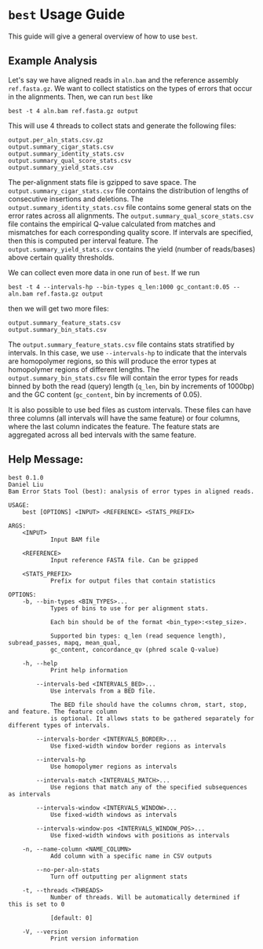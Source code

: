 # `best` Usage Guide

This guide will give a general overview of how to use `best`.

## Example Analysis
Let's say we have aligned reads in `aln.bam` and the reference assembly
`ref.fasta.gz`. We want to collect statistics on the types of
errors that occur in the alignments. Then, we can run `best` like
```
best -t 4 aln.bam ref.fasta.gz output
```
This will use 4 threads to collect stats and generate the following files:
```
output.per_aln_stats.csv.gz
output.summary_cigar_stats.csv
output.summary_identity_stats.csv
output.summary_qual_score_stats.csv
output.summary_yield_stats.csv
```
The per-alignment stats file is gzipped to save space. The
`output.summary_cigar_stats.csv` file contains the distribution of lengths of
consecutive insertions and deletions. The `output.summary_identity_stats.csv`
file contains some general stats on the error rates across all alignments.
The `output.summary_qual_score_stats.csv` file contains the empirical Q-value
calculated from matches and mismatches for each corresponding quality score. If
intervals are specified, then this is computed per interval feature.
The `output.summary_yield_stats.csv` contains the yield (number of reads/bases)
above certain quality thresholds.

We can collect even more data in one run of `best`. If we run
```
best -t 4 --intervals-hp --bin-types q_len:1000 gc_contant:0.05 -- aln.bam ref.fasta.gz output
```
then we will get two more files:
```
output.summary_feature_stats.csv
output.summary_bin_stats.csv
```
The `output.summary_feature_stats.csv` file contains stats stratified by
intervals. In this case, we use `--intervals-hp` to indicate that the intervals
are homopolymer regions, so this will produce the error types at homopolymer
regions of different lengths. The `output.summary_bin_stats.csv` file will
contain the error types for reads binned by both the read (query) length (`q_len`,
bin by increments of 1000bp) and the GC content (`gc_content`, bin by increments
of 0.05).

It is also possible to use bed files as custom intervals. These files can have
three columns (all intervals will have the same feature) or four columns, where
the last column indicates the feature. The feature stats are aggregated across
all bed intervals with the same feature.

## Help Message:
```
best 0.1.0
Daniel Liu
Bam Error Stats Tool (best): analysis of error types in aligned reads.

USAGE:
    best [OPTIONS] <INPUT> <REFERENCE> <STATS_PREFIX>

ARGS:
    <INPUT>
            Input BAM file

    <REFERENCE>
            Input reference FASTA file. Can be gzipped

    <STATS_PREFIX>
            Prefix for output files that contain statistics

OPTIONS:
    -b, --bin-types <BIN_TYPES>...
            Types of bins to use for per alignment stats.

            Each bin should be of the format <bin_type>:<step_size>.

            Supported bin types: q_len (read sequence length), subread_passes, mapq, mean_qual,
            gc_content, concordance_qv (phred scale Q-value)

    -h, --help
            Print help information

        --intervals-bed <INTERVALS_BED>...
            Use intervals from a BED file.

            The BED file should have the columns chrom, start, stop, and feature. The feature column
            is optional. It allows stats to be gathered separately for different types of intervals.

        --intervals-border <INTERVALS_BORDER>...
            Use fixed-width window border regions as intervals

        --intervals-hp
            Use homopolymer regions as intervals

        --intervals-match <INTERVALS_MATCH>...
            Use regions that match any of the specified subsequences as intervals

        --intervals-window <INTERVALS_WINDOW>...
            Use fixed-width windows as intervals

        --intervals-window-pos <INTERVALS_WINDOW_POS>...
            Use fixed-width windows with positions as intervals

    -n, --name-column <NAME_COLUMN>
            Add column with a specific name in CSV outputs

        --no-per-aln-stats
            Turn off outputting per alignment stats

    -t, --threads <THREADS>
            Number of threads. Will be automatically determined if this is set to 0

            [default: 0]

    -V, --version
            Print version information
```

